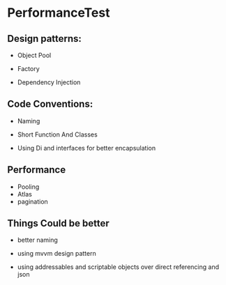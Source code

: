 # PerformanceTest


## Design patterns:

* Object Pool

* Factory

* Dependency Injection

## Code Conventions:

* Naming

* Short Function And Classes

* Using Di and interfaces for better encapsulation

## Performance

* Pooling
* Atlas
* pagination


## Things Could be better

* better naming

* using mvvm design pattern

* using addressables and scriptable objects over direct referencing and json